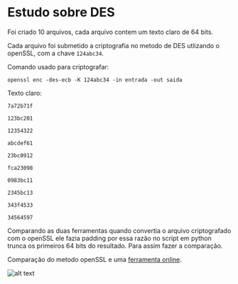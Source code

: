 # Estudo sobre DES

Foi criado 10 arquivos, cada arquivo contem um texto claro de 64 bits.

Cada arquivo foi submetido a criptografia no metodo de DES utlizando o openSSL, com a chave ```124abc34```. 

Comando usado para criptografar:
 
```openssl enc -des-ecb -K 124abc34 -in entrada -out saida```

Texto claro:

``` 
7a72b71f

123bc201

12354322

abcdef61

23bc0912

fca23098

0983bc11

2345bc13

343f4533

34564597 
```

Comparando as duas ferramentas quando convertia o arquivo criptografado com o openSSL ele fazia padding por essa razão no script em python trunca os primeiros 64 bits do resultado. Para assim fazer a comparação. 

Comparação do metodo openSSL e uma [ferramenta online](http://des.online-domain-tools.com/).


![alt text](img/comparacao-openSSL-desonline.png)

